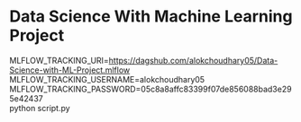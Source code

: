 # Data Science With Machine Learning Project

MLFLOW_TRACKING_URI=https://dagshub.com/alokchoudhary05/Data-Science-with-ML-Project.mlflow \
MLFLOW_TRACKING_USERNAME=alokchoudhary05 \
MLFLOW_TRACKING_PASSWORD=05c8a8affc83399f07de856088bad3e295e42437 \
python script.py